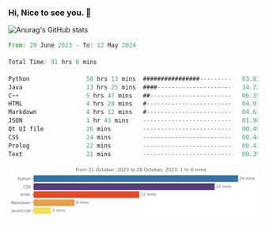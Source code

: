 ### Hi, Nice to see you. 👋

<!--
**EtherFin/EtherFin** is a ✨ _special_ ✨ repository because its `README.md` (this file) appears on your GitHub profile.

Here are some ideas to get you started:

- 🔭 I’m currently working on ...
- 🌱 I’m currently learning ...
- 👯 I’m looking to collaborate on ...
- 🤔 I’m looking for help with ...
- 💬 Ask me about ...
- 📫 How to reach me: ...
- 😄 Pronouns: ...
- ⚡ Fun fact: ...
-->


![Anurag's GitHub stats](https://github-readme-stats.vercel.app/api?username=EtherFin&bg_color=30,e96443,e97f43,e99943,e9b443,e9ce43,e9e843,d3e943,bee943,a9e943,94e943&title_color=fff&text_color=000&show_icons=true&icon_color=000)


<!--START_SECTION:waka-->

```rust
From: 28 June 2023 - To: 12 May 2024

Total Time: 91 hrs 8 mins

Python                58 hrs 13 mins  ################---------   63.83 %
Java                  13 hrs 25 mins  ####---------------------   14.72 %
C++                   5 hrs 47 mins   ##-----------------------   06.35 %
HTML                  4 hrs 28 mins   #------------------------   04.91 %
Markdown              4 hrs 12 mins   #------------------------   04.61 %
JSON                  1 hr 43 mins    -------------------------   01.90 %
Qt UI file            26 mins         -------------------------   00.49 %
CSS                   24 mins         -------------------------   00.44 %
Prolog                22 mins         -------------------------   00.41 %
Text                  21 mins         -------------------------   00.39 %
```

<!--END_SECTION:waka-->

<img
  src="https://github.com/EtherFin/EtherFin/blob/master/images/stat.svg"
  alt="Work Dashboard"
/>

